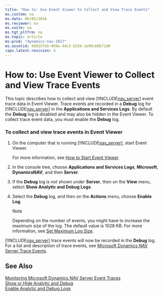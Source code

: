 ```yaml
---
title: "How to: Use Event Viewer to Collect and View Trace Events"
ms.custom: na
ms.date: 06/05/2016
ms.reviewer: na
ms.suite: na
ms.tgt_pltfrm: na
ms.topic: article
ms-prod: "dynamics-nav-2017"
ms.assetid: ddd157e5-069a-44c5-b25b-1e90cb0bf1d0
caps.latest.revision: 4
---
```

# How to: Use Event Viewer to Collect and View Trace Events
This topic describes how to collect and view [!INCLUDE[nav_server](includes/nav_server_md.md)] event trace data in Event Viewer. Trace events are recorded in a **Debug** log for [!INCLUDE[nav_server](includes/nav_server_md.md)] in the **Applications and Services Logs**. By default the **Debug** log is disabled and may also be hidden in the Event Viewer. To collect trace event data, you must enable the **Debug** log.  
  
### To collect and view trace events in Event Viewer  
  
1.  On the computer that is running [!INCLUDE[nav_server](includes/nav_server_md.md)], start Event Viewer.  
  
     For more information, see [How to Start Event Viewer](http://technet.microsoft.com/en-us/library/gg163894.aspx).  
  
2.  In the console tree, choose **Applications and Services Logs**, **Microsoft**, **DynamicsNAV**, and then **Server**.  
  
3.  If the **Debug** log is not shown under **Server**, then on the **View** menu, select **Show Analytic and Debug Logs**.  
  
4.  Select the **Debug** log, and then on the **Actions** menu, choose **Enable Log**.  
  
    > [!NOTE]  
    >  Depending on the number of events, you might have to increase the maximum size of the log. The default value is 1028 KB. For more information, see [Set Maximum Log Size](http://go.microsoft.com/fwlink/?LinkID=517563).  
  
 [!INCLUDE[nav_server](includes/nav_server_md.md)] trace events will now be recorded in the **Debug** log. For a list and description of trace events, see [Microsoft Dynamics NAV Server Trace Events](Microsoft-Dynamics-NAV-Server-Trace-Events.md).  
  
## See Also  
 [Monitoring Microsoft Dynamics NAV Server Event Traces](Monitoring-Microsoft-Dynamics-NAV-Server-Event-Traces.md)   
 [Show or Hide Analytic and Debug](http://technet.microsoft.com/en-us/library/cc766275.aspx)   
 [Enable Analytic and Debug Logs](http://technet.microsoft.com/en-us/library/cc749492.aspx)
